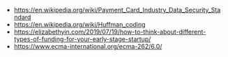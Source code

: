 - https://en.wikipedia.org/wiki/Payment_Card_Industry_Data_Security_Standard
- https://en.wikipedia.org/wiki/Huffman_coding
- https://elizabethyin.com/2019/07/19/how-to-think-about-different-types-of-funding-for-your-early-stage-startup/
- https://www.ecma-international.org/ecma-262/6.0/
